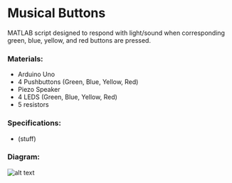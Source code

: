 # Musical Buttons
MATLAB script designed to respond with light/sound when corresponding green, blue, yellow, and red buttons are pressed.

### Materials:
- Arduino Uno
- 4 Pushbuttons (Green, Blue, Yellow, Red)
- Piezo Speaker
- 4 LEDS (Green, Blue, Yellow, Red)
- 5 resistors

### Specifications:
- (stuff)

### Diagram:
![alt text](https://github.com/katie-plese/MECH-103/blob/main/Ultrasonic%20Distance/ultrasonic_distance.jpg "Picture")
